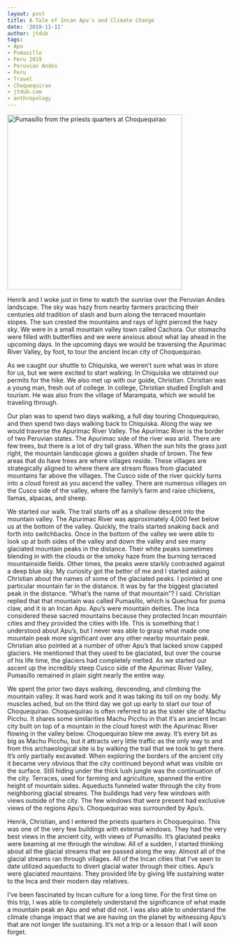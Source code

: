 ```yaml
---
layout: post
title: A Tale of Incan Apu's and Climate Change
date: '2019-11-11'
author: jtdub
tags:
- Apu
- Pumasillo
- Peru 2019
- Peruvian Andes
- Peru
- Travel
- Choquequirao
- jtdub.com
- anthropology
---
```

<img width="400" src="https://imagedelivery.net/KfNXtSV3XH0tLyWKv3PbRw/6218bf46-1b95-4af5-fbc4-652649308f00/public" title="Pumasillo from the priests quarters at Choquequirao"/>

Henrik and I woke just in time to watch the sunrise over the Peruvian Andes landscape. The sky was hazy from nearby farmers practicing their centuries old tradition of slash and burn along the terraced mountain slopes. The sun crested the mountains and rays of light pierced the hazy sky. We were in a small mountain valley town called Cachora. Our stomachs were filled with butterflies and we were anxious about what lay ahead in the upcoming days. In the upcoming days we would be traversing the Apurimac River Valley, by foot, to tour the ancient Incan city of Choquequirao.

As we caught our shuttle to Chiquiska, we weren’t sure what was in store for us, but we were excited to start walking. In Chiquiska we obtained our permits for the hike. We also met up with our guide, Christian. Christian was a young man, fresh out of college. In college, Christian studied English and tourism. He was also from the village of Marampata, which we would be traveling through.

Our plan was to spend two days walking, a full day touring Choquequirao, and then spend two days walking back to Chiquiska. Along the way we would traverse the Apurimac River Valley. The Apurimac River is the border of two Peruvian states. The Apurimac side of the river was arid. There are few trees, but there is a lot of dry tall grass. When the sun hits the grass just right, the mountain landscape glows a golden shade of brown. The few areas that do have trees are where villages reside. These villages are strategically aligned to where there are stream flows from glaciated mountains far above the villages. The Cusco side of the river quickly turns into a cloud forest as you ascend the valley. There are numerous villages on the Cusco side of the valley, where the family’s farm and raise chickens, llamas, alpacas, and sheep.

We started our walk. The trail starts off as a shallow descent into the mountain valley. The Apurimac River was approximately 4,000 feet below us at the bottom of the valley. Quickly, the trails started snaking back and forth into switchbacks. Once in the bottom of the valley we were able to look up at both sides of the valley and down the valley and see many glaciated mountain peaks in the distance. Their white peaks sometimes blending in with the clouds or the smoky haze from the burning terraced mountainside fields. Other times, the peaks were starkly contrasted against a deep blue sky. My curiosity got the better of me and I started asking Christian about the names of some of the glaciated peaks. I pointed at one particular mountain far in the distance. It was by far the biggest glaciated peak in the distance. “What’s the name of that mountain”? I said. Christian replied that that mountain was called Pumasillo, which is Quechua for puma claw, and it is an Incan Apu. Apu’s were mountain deities. The Inca considered these sacred mountains because they protected Incan mountain cities and they provided the cities with life. This is something that I understood about Apu’s, but I never was able to grasp what made one mountain peak more significant over any other nearby mountain peak. Christian also pointed at a number of other Apu’s that lacked snow capped glaciers. He mentioned that they used to be glaciated, but over the course of his life time, the glaciers had completely melted. As we started our ascent up the incredibly steep Cusco side of the Apurimac River Valley, Pumasillo remained in plain sight nearly the entire way.

We spent the prior two days walking, descending, and climbing the mountain valley. It was hard work and it was taking its toll on my body. My muscles ached, but on the third day we got up early to start our tour of Choquequirao. Choquequirao is often referred to as the sister site of Machu Picchu. It shares some similarities Machu Picchu in that it’s an ancient Incan city built on top of a mountain in the cloud forest with the Apurimac River flowing in the valley below. Choquequirao blew me away. It’s every bit as big as Machu Picchu, but it attracts very little traffic as the only way to and from this archaeological site is by walking the trail that we took to get there. It’s only partially excavated. When exploring the borders of the ancient city it became very obvious that the city continued beyond what was visible on the surface. Still hiding under the thick lush jungle was the continuation of the city. Terraces, used for farming and agriculture, spanned the entire height of mountain sides. Aqueducts funneled water through the city from neighboring glacial streams. The buildings had very few windows with views outside of the city. The few windows that were present had exclusive views of the regions Apu’s. Choquequirao was surrounded by Apu’s.

Henrik, Christian, and I entered the priests quarters in Choquequirao. This was one of the very few buildings with external windows. They had the very best views in the ancient city, with views of Pumasillo. It’s glaciated peaks were beaming at me through the window. All of a sudden, I started thinking about all the glacial streams that we passed along the way. Almost all of the glacial streams ran through villages. All of the Incan cities that I’ve seen to date utilized aqueducts to divert glacial water through their cities. Apu’s were glaciated mountains. They provided life by giving life sustaining water to the Inca and their modern day relatives.

I’ve been fascinated by Incan culture for a long time. For the first time on this trip, I was able to completely understand the significance of what made a mountain peak an Apu and what did not. I was also able to understand the climate change impact that we are having on the planet by witnessing Apu’s that are not longer life sustaining. It’s not a trip or a lesson that I will soon forget.
